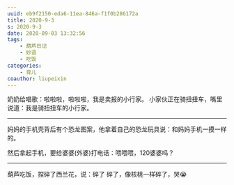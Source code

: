 ```yaml
---
uuid: eb9f2150-eda6-11ea-846a-f1f0b286172a
title: 2020-9-3
s: 2020-9-3
date: 2020-09-03 13:32:56
tags: 
	- 葫芦日记
	- 妙语
	- 吃饭
categories: 
	- 育儿
coauthor: liupeixin
---
```




奶奶给唱歌：啦啦啦，啦啦啦，我是卖报的小行家。
小家伙正在骑扭扭车，嘴里说道：我是骑扭扭车的小行家。

---

妈妈的手机壳背后有个恐龙图案，他拿着自己的恐龙玩具说：和妈妈手机一摸一样的。

然后拿起手机，要给婆婆(外婆)打电话：喂喂喂，120婆婆吗？

---

葫芦吃饭，捏碎了西兰花，说：碎了 碎了，像核桃一样碎了，哭😭

